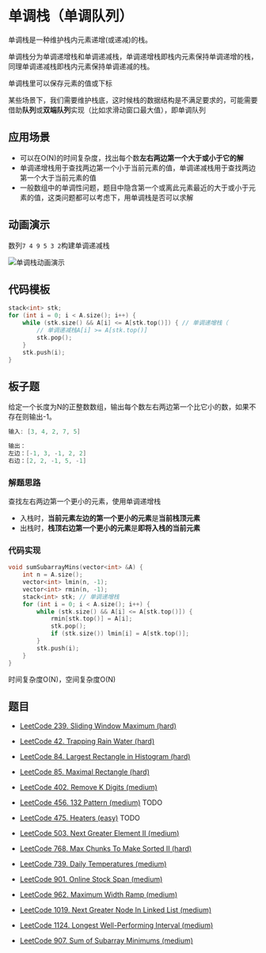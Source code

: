 # 单调栈（单调队列）

单调栈是一种维护栈内元素递增(或递减)的栈。

单调栈分为单调递增栈和单调递减栈，单调递增栈即栈内元素保持单调递增的栈，同理单调递减栈即栈内元素保持单调递减的栈。

单调栈里可以保存元素的值或下标

某些场景下，我们需要维护栈底，这时候栈的数据结构是不满足要求的，可能需要借助**队列**或**双端队列**实现（比如求滑动窗口最大值），即单调队列

## 应用场景

- 可以在O(N)的时间复杂度，找出每个数**左右两边第一个大于或小于它的解**
- 单调递增栈用于查找两边第一个小于当前元素的值，单调递减栈用于查找两边第一个大于当前元素的值
- 一般数组中的单调性问题，题目中隐含第一个或离此元素最近的大于或小于元素的值，这类问题都可以考虑下，用单调栈是否可以求解

## 动画演示

数列`7 4 9 5 3 2`构建单调递减栈

![单调栈动画演示](https://muyids.oss-cn-beijing.aliyuncs.com/monotone-stack.gif)

## 代码模板

```cpp
stack<int> stk;
for (int i = 0; i < A.size(); i++) {
    while (stk.size() && A[i] <= A[stk.top()]) { // 单调递增栈（
        // 单调递减栈A[i] >= A[stk.top()]
        stk.pop();
    }
    stk.push(i);
}
```

## 板子题

给定一个长度为N的正整数数组，输出每个数左右两边第一个比它小的数，如果不存在则输出-1。

```cpp
输入: [3, 4, 2, 7, 5]

输出：
左边：[-1, 3, -1, 2, 2]
右边：[2, 2, -1, 5, -1]
```

### 解题思路

查找左右两边第一个更小的元素，使用单调递增栈

- 入栈时，**当前元素左边的第一个更小的元素**是**当前栈顶元素**
- 出栈时，**栈顶右边第一个更小的元素**是**即将入栈的当前元素**

### 代码实现

```cpp
void sumSubarrayMins(vector<int> &A) {
    int n = A.size();
    vector<int> lmin(n, -1);
    vector<int> rmin(n, -1);
    stack<int> stk; // 单调递增栈
    for (int i = 0; i < A.size(); i++) {
        while (stk.size() && A[i] <= A[stk.top()]) {
            rmin[stk.top()] = A[i];
            stk.pop();
            if (stk.size()) lmin[i] = A[stk.top()];
        }
        stk.push(i);
    }
}
```

时间复杂度O(N)，空间复杂度O(N)

## 题目

- [LeetCode 239. Sliding Window Maximum (hard)](https://github.com/muyids/leetcode/blob/master/algorithms/201-300/239.sliding-window-maximum.md)

- [LeetCode 42. Trapping Rain Water (hard)](https://github.com/muyids/leetcode/blob/master/algorithms/1-100/42.trapping-rain-water.md)

- [LeetCode 84. Largest Rectangle in Histogram (hard)](https://github.com/muyids/leetcode/blob/master/algorithms/1-100/84.largest-rectangle-in-histogram.md)

- [LeetCode 85. Maximal Rectangle (hard)](https://github.com/muyids/leetcode/blob/master/algorithms/1-100/85.maximal-rectangle.md)

- [LeetCode 402. Remove K Digits (medium)](https://github.com/muyids/leetcode/blob/master/algorithms/401-500/402.remove-k-digits.md)

- [LeetCode 456. 132 Pattern (medium)](https://github.com/muyids/leetcode/blob/master/algorithms/401-500/456.132-pattern.md) TODO

- [LeetCode 475. Heaters (easy)](https://github.com/muyids/leetcode/blob/master/algorithms/401-500/475.heaters.md) TODO

- [LeetCode 503. Next Greater Element II (medium)](https://github.com/muyids/leetcode/blob/master/algorithms/501-600/503.next-greater-element-ii.md)

- [LeetCode 768. Max Chunks To Make Sorted II (hard)](https://github.com/muyids/leetcode/blob/master/algorithms/701-800/768.max-chunks-to-make-sorted-ii.md)

- [LeetCode 739. Daily Temperatures (medium)](https://github.com/muyids/leetcode/blob/master/algorithms/701-800/739.daily-temperatures.md)

- [LeetCode 901. Online Stock Span (medium)](https://github.com/muyids/leetcode/blob/master/algorithms/901-1000/901.online-stock-span.md)

- [LeetCode 962. Maximum Width Ramp (medium)](https://github.com/muyids/leetcode/blob/master/algorithms/901-1000/962.maximum-width-ramp.md)

- [LeetCode 1019. Next Greater Node In Linked List (medium)](https://github.com/muyids/leetcode/blob/master/algorithms/1001-1100/1019.next-greater-node-in-linked-list.md)

- [LeetCode 1124. Longest Well-Performing Interval (medium)](https://github.com/muyids/leetcode/blob/master/algorithms/1101-1200/1124.longest-well-performing-interval.md)

- [LeetCode 907. Sum of Subarray Minimums (medium)](https://github.com/muyids/leetcode/blob/master/algorithms/901-1000/907.sum-of-subarray-minimums.md)

